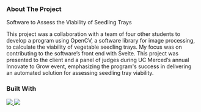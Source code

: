 ### About The Project

Software to Assess the Viability of Seedling Trays

This project was a collaboration with a team of four other students to develop a program using OpenCV, a software library for image processing, to calculate the viability of vegetable seedling trays.
My focus was on contributing to the software’s front end with Svelte. This project was presented to the client and a panel of judges during UC Merced’s annual Innovate to Grow event, emphasizing the program's success in delivering an automated solution for assessing seedling tray viability.



### Built With

<div display="flex">
  <a href="https://svelte.dev/">
    <img src="https://img.shields.io/badge/svelte-%23f1413d.svg?style=for-the-badge&logo=svelte&logoColor=white"/>
  </a>
  <a>
    <img src="https://img.shields.io/badge/javascript-%23323330.svg?style=for-the-badge&logo=javascript&logoColor=%23F7DF1E"/>
  </a>
